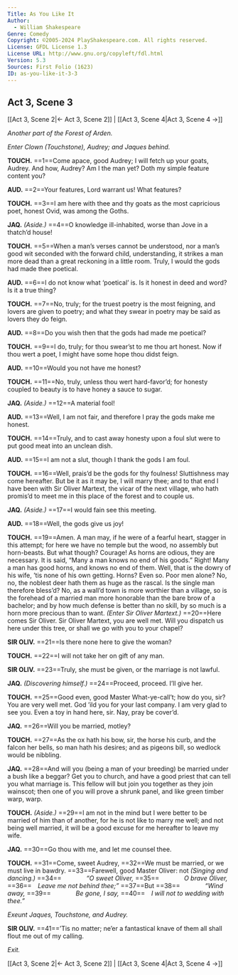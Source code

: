 ```yaml
---
Title: As You Like It
Author: 
  - William Shakespeare
Genre: Comedy
Copyright: ©2005-2024 PlayShakespeare.com. All rights reserved.
License: GFDL License 1.3
License URL: http://www.gnu.org/copyleft/fdl.html
Version: 5.3
Sources: First Folio (1623)
ID: as-you-like-it-3-3
---
```


## Act 3, Scene 3
[[Act 3, Scene 2|← Act 3, Scene 2]] | [[Act 3, Scene 4|Act 3, Scene 4 →]]

*Another part of the Forest of Arden.*

*Enter Clown (Touchstone), Audrey; and Jaques behind.*

**TOUCH.**
==1==Come apace, good Audrey; I will fetch up your goats, Audrey. And how, Audrey? Am I the man yet? Doth my simple feature content you?

**AUD.**
==2==Your features, Lord warrant us! What features?

**TOUCH.**
==3==I am here with thee and thy goats as the most capricious poet, honest Ovid, was among the Goths.

**JAQ.**
*(Aside.)*
==4==O knowledge ill-inhabited, worse than Jove in a thatch’d house!

**TOUCH.**
==5==When a man’s verses cannot be understood, nor a man’s good wit seconded with the forward child, understanding, it strikes a man more dead than a great reckoning in a little room. Truly, I would the gods had made thee poetical.

**AUD.**
==6==I do not know what ‘poetical’ is. Is it honest in deed and word? Is it a true thing?

**TOUCH.**
==7==No, truly; for the truest poetry is the most feigning, and lovers are given to poetry; and what they swear in poetry may be said as lovers they do feign.

**AUD.**
==8==Do you wish then that the gods had made me poetical?

**TOUCH.**
==9==I do, truly; for thou swear’st to me thou art honest. Now if thou wert a poet, I might have some hope thou didst feign.

**AUD.**
==10==Would you not have me honest?

**TOUCH.**
==11==No, truly, unless thou wert hard-favor’d; for honesty coupled to beauty is to have honey a sauce to sugar.

**JAQ.**
*(Aside.)*
==12==A material fool!

**AUD.**
==13==Well, I am not fair, and therefore I pray the gods make me honest.

**TOUCH.**
==14==Truly, and to cast away honesty upon a foul slut were to put good meat into an unclean dish.

**AUD.**
==15==I am not a slut, though I thank the gods I am foul.

**TOUCH.**
==16==Well, prais’d be the gods for thy foulness! Sluttishness may come hereafter. But be it as it may be, I will marry thee; and to that end I have been with Sir Oliver Martext, the vicar of the next village, who hath promis’d to meet me in this place of the forest and to couple us.

**JAQ.**
*(Aside.)*
==17==I would fain see this meeting.

**AUD.**
==18==Well, the gods give us joy!

**TOUCH.**
==19==Amen. A man may, if he were of a fearful heart, stagger in this attempt; for here we have no temple but the wood, no assembly but horn-beasts. But what though? Courage! As horns are odious, they are necessary. It is said, “Many a man knows no end of his goods.” Right! Many a man has good horns, and knows no end of them. Well, that is the dowry of his wife, ’tis none of his own getting. Horns? Even so. Poor men alone? No, no, the noblest deer hath them as huge as the rascal. Is the single man therefore bless’d? No, as a wall’d town is more worthier than a village, so is the forehead of a married man more honorable than the bare brow of a bachelor; and by how much defense is better than no skill, by so much is a horn more precious than to want.
*(Enter Sir Oliver Martext.)*
==20==Here comes Sir Oliver. Sir Oliver Martext, you are well met. Will you dispatch us here under this tree, or shall we go with you to your chapel?

**SIR OLIV.**
==21==Is there none here to give the woman?

**TOUCH.**
==22==I will not take her on gift of any man.

**SIR OLIV.**
==23==Truly, she must be given, or the marriage is not lawful.

**JAQ.**
*(Discovering himself.)*
==24==Proceed, proceed. I’ll give her.

**TOUCH.**
==25==Good even, good Master What-ye-call’t; how do you, sir? You are very well met. God ’ild you for your last company. I am very glad to see you. Even a toy in hand here, sir. Nay, pray be cover’d.

**JAQ.**
==26==Will you be married, motley?

**TOUCH.**
==27==As the ox hath his bow, sir, the horse his curb, and the falcon her bells, so man hath his desires; and as pigeons bill, so wedlock would be nibbling.

**JAQ.**
==28==And will you (being a man of your breeding) be married under a bush like a beggar? Get you to church, and have a good priest that can tell you what marriage is. This fellow will but join you together as they join wainscot; then one of you will prove a shrunk panel, and like green timber warp, warp.

**TOUCH.**
*(Aside.)*
==29==I am not in the mind but I were better to be married of him than of another, for he is not like to marry me well; and not being well married, it will be a good excuse for me hereafter to leave my wife.

**JAQ.**
==30==Go thou with me, and let me counsel thee.

**TOUCH.**
==31==Come, sweet Audrey,
==32==We must be married, or we must live in bawdry.
==33==Farewell, good Master Oliver: not
*(Singing and dancing.)*
==34==    *“O sweet Oliver,*
==35==    *O brave Oliver,*
==36== *Leave me not behind thee;”*
==37==But
==38==    *“Wind away,*
==39==    *Be gone, I say,*
==40== *I will not to wedding with thee.”*

*Exeunt Jaques, Touchstone, and Audrey.*

**SIR OLIV.**
==41==’Tis no matter; ne’er a fantastical knave of them all shall flout me out of my calling.

*Exit.*

[[Act 3, Scene 2|← Act 3, Scene 2]] | [[Act 3, Scene 4|Act 3, Scene 4 →]]